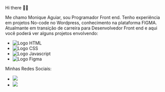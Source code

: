 Hi there 👩‍💻

Me chamo Monique Aguiar, sou Programador Front end. Tenho experiência em projetos No-code no Wordpress, conhecimento na plataforma FIGMA. 
Atualmante em transição de carreira para Desenvolvedor Front end e aqui você poderá ver alguns projetos envolvendo:
- <img src="https://img.shields.io/badge/HTML5-E34F26?style=for-the-badge&logo=html5&logoColor=white" alt="Logo HTML"/>
- <img src="https://img.shields.io/badge/CSS3-1572B6?style=for-the-badge&logo=css3&logoColor=white" alt="Logo CSS"/>
- <img src="https://img.shields.io/badge/JavaScript-F7DF1E?style=for-the-badge&logo=javascript&logoColor=black" alt="Logo Javascript"/>
- <img src="https://img.shields.io/badge/Figma-F24E1E?style=for-the-badge&logo=figma&logoColor=white" alt="Logo Figma" />

Minhas Redes Sociais:
- <a href="https://www.instagram.com/moniquewebdsgn/"><img src="https://img.shields.io/badge/Instagram-E4405F?style=for-the-badge&logo=instagram&logoColor=white"/></a>
- <a href="https://www.linkedin.com/in/moniqueadsgn/"><img src="https://img.shields.io/badge/LinkedIn-0077B5?style=for-the-badge&logo=linkedin&logoColor=white"/></a>



